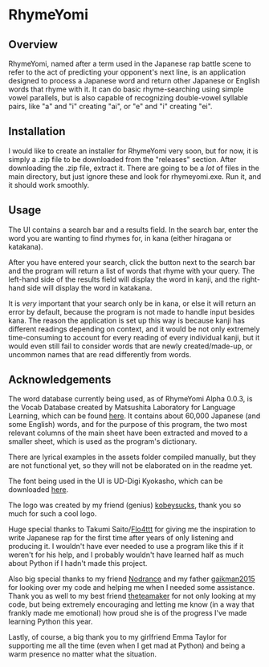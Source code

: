 
# RhymeYomi





## Overview

RhymeYomi, named after a term used in the Japanese rap battle scene to refer to the act of predicting your opponent's next line, is an application designed to process a Japanese word and return other Japanese or English words that rhyme with it. It can do basic rhyme-searching using simple vowel parallels, but is also capable of recognizing double-vowel syllable pairs, like "a" and "i" creating "ai", or "e" and "i" creating "ei".

## Installation

I would like to create an installer for RhymeYomi very soon, but for now, it is simply a .zip file to be downloaded from the "releases" section. After downloading the .zip file, extract it. There are going to be a *lot* of files in the main directory, but just ignore these and look for rhymeyomi.exe. Run it, and it should work smoothly.
    
## Usage

The UI contains a search bar and a results field. In the search bar, enter the word you are wanting to find rhymes for, in kana (either hiragana or katakana). 

After you have entered your search, click the button next to the search bar and the program will return a list of words that rhyme with your query. The left-hand side of the results field will display the word in kanji, and the right-hand side will display the word in katakana.

It is *very* important that your search only be in kana, or else it will return an error by default, because the program is not made to handle input besides kana. The reason the application is set up this way is because kanji has different readings depending on context, and it would be not only extremely time-consuming to account for every reading of every individual kanji, but it would even still fail to consider words that are newly created/made-up, or uncommon names that are read differently from words.


## Acknowledgements

The word database currently being used, as of RhymeYomi Alpha 0.0.3, is the Vocab Database created by Matsushita Laboratory for Language Learning, which can be found [here](http://www17408ui.sakura.ne.jp/tatsum/database.html). It contains about 60,000 Japanese (and some English) words, and for the purpose of this program, the two most relevant columns of the main sheet have been extracted and moved to a smaller sheet, which is used as the program's dictionary.

There are lyrical examples in the assets folder compiled manually, but they are not functional yet, so they will not be elaborated on in the readme yet.

The font being used in the UI is UD-Digi Kyokasho, which can be downloaded [here](https://eng.m.fontke.com/font/24526460/download/).

The logo was created by my friend (genius) [kobeysucks](https://www.instagram.com/kobeysucks/), thank you so much for such a cool logo.

Huge special thanks to Takumi Saito/[Flo4ttt](https://soundcloud.com/flo4ttt) for giving me the inspiration to write Japanese rap for the first time after years of only listening and producing it. I wouldn't have ever needed to use a program like this if it weren't for his help, and I probably wouldn't have learned half as much about Python if I hadn't made this project. 

Also big special thanks to my friend [Nodrance](https://github.com/Nodrance) and my father [gaikman2015](https://github.com/gaikman2015) for looking over my code and helping me when I needed some assistance. Thank you as well to my best friend [theteamaker](https://github.com/theteamaker) for not only looking at my code, but being extremely encouraging and letting me know (in a way that frankly made me emotional) how proud she is of the progress I've made learning Python this year. 

Lastly, of course, a big thank you to my girlfriend Emma Taylor for supporting me all the time (even when I get mad at Python) and being a warm presence no matter what the situation.

